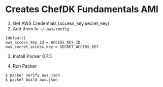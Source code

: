 # Creates ChefDK Fundamentals AMI

1. Get AWS Credentials (access_key,secret_key)
2. Add them to `~/.aws/config`

```
[default]
aws_access_key_id = ACCESS_KEY_ID
aws_secret_access_key = SECRET_ACCESS_KEY
```

3. Install Packer 0.7.5

4. Run Packer

```
$ packer verify aws.json
$ packef build aws.json
```